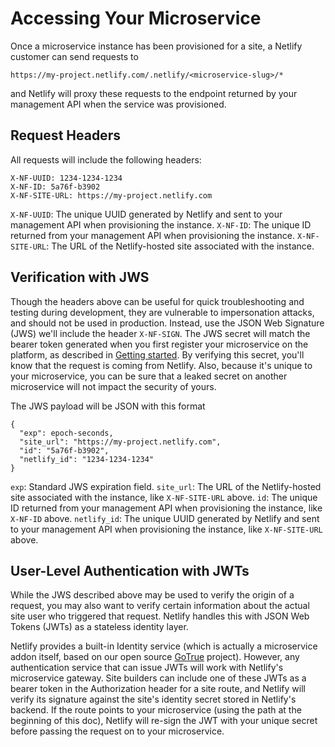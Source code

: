 # Accessing Your Microservice

Once a microservice instance has been provisioned for a site, a Netlify customer can send requests to

    https://my-project.netlify.com/.netlify/<microservice-slug>/*

and Netlify will proxy these requests to the endpoint returned by your management API when the service was provisioned.

## Request Headers

All requests will include the following headers:

    X-NF-UUID: 1234-1234-1234
    X-NF-ID: 5a76f-b3902
    X-NF-SITE-URL: https://my-project.netlify.com

`X-NF-UUID`: The unique UUID generated by Netlify and sent to your management API when provisioning the instance.
`X-NF-ID`: The unique ID returned from your management API when provisioning the instance.
`X-NF-SITE-URL`: The URL of the Netlify-hosted site associated with the instance.

## Verification with JWS 

Though the headers above can be useful for quick troubleshooting and testing during development, they are vulnerable to impersonation attacks, and should not be used in production. Instead, use the JSON Web Signature (JWS) we'll include the header `X-NF-SIGN`. The JWS secret will match the bearer token generated when you first register your microservice on the platform, as described in [Getting started](getting-started.md). By verifying this secret, you'll know that the request is coming from Netlify. Also, because it's unique to your microservice, you can be sure that a leaked secret on another microservice will not impact the security of yours.

The JWS payload will be JSON with this format

    {
      "exp": epoch-seconds,
      "site_url": "https://my-project.netlify.com",
      "id": "5a76f-b3902",
      "netlify_id": "1234-1234-1234"
    }

`exp`: Standard JWS expiration field.
`site_url`: The URL of the Netlify-hosted site associated with the instance, like `X-NF-SITE-URL` above.
`id`: The unique ID returned from your management API when provisioning the instance, like `X-NF-ID` above.
`netlify_id`: The unique UUID generated by Netlify and sent to your management API when provisioning the instance, like `X-NF-SITE-URL` above.

## User-Level Authentication with JWTs

While the JWS described above may be used to verify the origin of a request, you may also want to verify certain information about the actual site user who triggered that request. Netlify handles this with JSON Web Tokens (JWTs) as a stateless identity layer.

Netlify provides a built-in Identity service (which is actually a microservice addon itself, based on our open source [GoTrue](https://www.gotrueapi.org) project). However, any authentication service that can issue JWTs will work with Netlify's microservice gateway. Site builders can include one of these JWTs as a bearer token in the Authorization header for a site route, and Netlify will verify its signature against the site's identity secret stored in Netlify's backend. If the route points to your microservice (using the path at the beginning of this doc), Netlify will re-sign the JWT with your unique secret before passing the request on to your microservice.